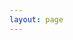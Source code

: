 ```yaml
---
layout: page
---
```

<script setup>
import {
  VPTeamPage,
  VPTeamPageTitle,
  VPTeamMembers
} from 'vitepress/theme'

const members = [
  {
    avatar: 'https://i.imgur.com/rKRmZQM.png',
    name: 'Simone Gandini',
    title: 'Marketing & design manager',
    links: [
      { icon: 'github', link: 'https://github.com/ArialTNR' }
    ]
  },
  {
    avatar: 'https://i.imgur.com/KhvSjGf.png',
    name: 'Remigio Piovani',
    title: 'Chief Technology Officer',
    links: [
      { icon: 'github', link: 'https://github.com/Remigio07' },
	  { icon: 'discord', link: 'https://discord.gg/eSnAPhvMTG' }
    ]
  }
]
</script>

<VPTeamPage>
  <VPTeamPageTitle>
    <template #title>
      Il team
    </template>
    <template #lead>
      Siamo due ragazzi molto giovani appassionati di tecnologia e marketing.
	  Crediamo che il progetto Fedora possa essere un buon metodo per combattere la contraffazione.
    </template>
  </VPTeamPageTitle>
  <VPTeamMembers
    :members="members"
  />
</VPTeamPage>
